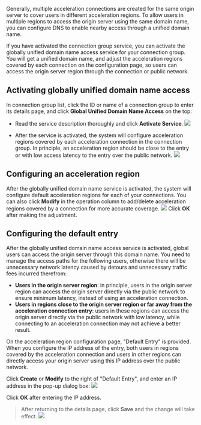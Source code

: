Generally, multiple acceleration connections are created for the same origin server to cover users in different acceleration regions. To allow users in multiple regions to access the origin server using the same domain name, you can configure DNS to enable nearby access through a unified domain name.

If you have activated the connection group service, you can activate the globally unified domain name access service for your connection group. You will get a unified domain name, and adjust the acceleration regions covered by each connection on the configuration page, so users can access the origin server region through the connection or public network.
## Activating globally unified domain name access
In connection group list, click the ID or name of a connection group to enter its details page, and click **Global Unified Domain Name Access** on the top:
- Read the service description thoroughly and click **Activate Service**.
![](https://main.qcloudimg.com/raw/153e67534e7a49bce047209f07486ef8.png)

- After the service is activated, the system will configure acceleration regions covered by each acceleration connection in the connection group. In principle, an acceleration region should be close to the entry or with low access latency to the entry over the public network.
![](https://main.qcloudimg.com/raw/2c114cd64be71a6ee2ccd281ee8b599d.png)

## Configuring an acceleration region
After the globally unified domain name service is activated, the system will configure default acceleration regions for each of your connections. You can also click **Modify** in the operation column to add/delete acceleration regions covered by a connection for more accurate coverage.
![](https://main.qcloudimg.com/raw/2fed708fb9f360ba9b63983b8444b6e9.png)
Click **OK** after making the adjustment.

## Configuring the default entry
After the globally unified domain name access service is activated, global users can access the origin server through this domain name. You need to manage the access paths for the following users, otherwise there will be unnecessary network latency caused by detours and unnecessary traffic fees incurred therefrom:

- **Users in the origin server region**: in principle, users in the origin server region can access the origin server directly via the public network to ensure minimum latency, instead of using an acceleration connection.
- **Users in regions close to the origin server region or far away from the acceleration connection entry**: users in these regions can access the origin server directly via the public network with low latency, while connecting to an acceleration connection may not achieve a better result.

On the acceleration region configuration page, "Default Entry" is provided. When you configure the IP address of the entry, both users in regions covered by the acceleration connection and users in other regions can directly access your origin server using this IP address over the public network.

Click **Create** or **Modify** to the right of "Default Entry", and enter an IP address in the pop-up dialog box:
![](https://main.qcloudimg.com/raw/79702e1970c9fa9b763f9da93356f213.png)

Click **OK** after entering the IP address.
>After returning to the details page, click **Save** and the change will take effect.
![](https://main.qcloudimg.com/raw/8af4dd0cd137597641a2b40a245af25f.png)


